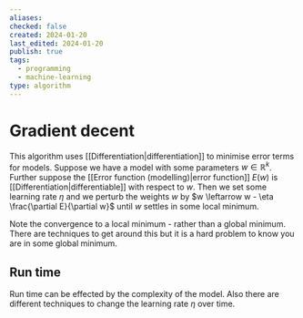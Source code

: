 ```yaml
---
aliases: 
checked: false
created: 2024-01-20
last_edited: 2024-01-20
publish: true
tags:
  - programming
  - machine-learning
type: algorithm
---
```

# Gradient decent

This algorithm uses [[Differentiation|differentiation]] to minimise error terms for models. Suppose we have a model with some parameters $w \in \mathbb{R}^k$. Further suppose the [[Error function (modelling)|error function]] $E(w)$ is [[Differentiation|differentiable]] with respect to $w$. Then we set some learning rate $\eta$ and we perturb the weights $w$ by $w \leftarrow w - \eta \frac{\partial E}{\partial w}$ until $w$ settles in some local minimum.

Note the convergence to a local minimum - rather than a global minimum. There are techniques to get around this but it is a hard problem to know you are in some global minimum.

## Run time

Run time can be effected by the complexity of the model. Also there are different techniques to change the learning rate $\eta$ over time.



